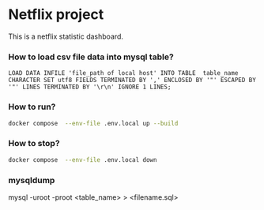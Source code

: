 # Netflix project
This is a netflix statistic dashboard.


### How to load csv file data into mysql table?

```
LOAD DATA INFILE 'file_path of local host' INTO TABLE  table_name CHARACTER SET utf8 FIELDS TERMINATED BY ',' ENCLOSED BY '"' ESCAPED BY '"' LINES TERMINATED BY '\r\n' IGNORE 1 LINES;
```

### How to run?
```bash
docker compose  --env-file .env.local up --build
```
### How to stop?
```bash
docker compose  --env-file .env.local down
```

### mysqldump
mysql -uroot -proot <table_name> > <filename.sql>

